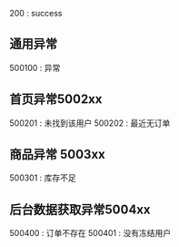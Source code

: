 200 : success

## 通用异常

500100 : 异常

## 首页异常5002xx

500201 : 未找到该用户
500202 : 最近无订单

## 商品异常 5003xx

500301 : 库存不足

## 后台数据获取异常5004xx

500400 : 订单不存在
500401 : 没有冻结用户